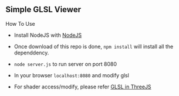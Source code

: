 ## Simple GLSL Viewer

How To Use

* Install NodeJS with [NodeJS](https://nodejs.org/en/)

* Once download of this repo is done, ```npm install``` will install all the dependdency.

* ```node server.js``` to run server on port 8080

* In your browser ```localhost:8080``` and modify glsl

* For shader access/modify, please refer [GLSL in ThreeJS](http://thebookofshaders.com/04/)


